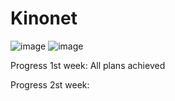 # Kinonet
![image](https://user-images.githubusercontent.com/77801087/163475320-9c300280-5cca-46fa-990d-b86017f55acf.png)
![image](https://user-images.githubusercontent.com/77801087/163475517-cd8ca0ae-6501-49a3-bcf0-7621db2bb0e1.png)

Progress 1st week: 
All plans achieved

Progress 2st week:
